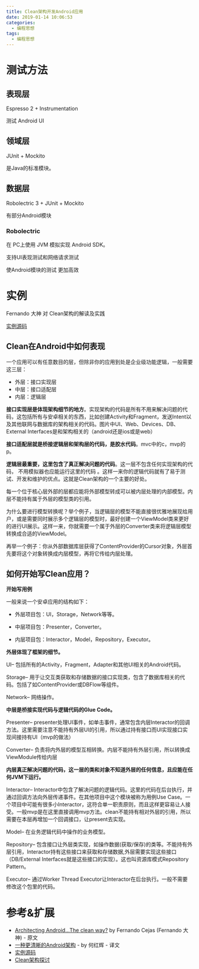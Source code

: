 ```yaml
---
title: Clean架构开发Android应用
date: 2019-01-14 10:06:53
categories:
  - 编程思想
tags:
  - 编程思想
---
```


# 测试方法

## 表现层

Espresso 2 + Instrumentation

测试 Android UI

## 领域层

JUnit + Mockito

是Java的标准模块。

## 数据层

Robolectric 3 + JUnit + Mockito

有部分Android模块

### Robolectric

在 PC上使用 JVM 模拟实现 Android SDK。

支持UI表现测试和网络请求测试

使Android模块的测试 更加高效

# 实例

Fernando 大神 对 Clean架构的解读及实践

[实例源码](https://github.com/android10/Android-CleanArchitecture)

## Clean在Android中如何表现 ##

一个应用可以有任意数目的层，但除非你的应用到处是企业级功能逻辑，一般需要这三层：

- 外层：接口实现层
- 中层：接口适配层
- 内层：逻辑层

**接口实现层是体现架构细节的地方**。实现架构的代码是所有不用来解决问题的代码，这包括所有与安卓相关的东西，比如创建Activity和Fragment，发送Intent以及其他联网与数据库的架构相关的代码。图片中UI、Web、Devices、DB、External Interfaces是和架构相关的（android还是ios或是web）

**接口适配层就是桥接逻辑层和架构层的代码，是胶水代码**。mvc中的c，mvp的p。

**逻辑层最重要，这里包含了真正解决问题的代码**。这一层不包含任何实现架构的代码， 不用模拟器也应能运行这里的代码 。这样一来你的逻辑代码就有了易于测试、开发和维护的优点。这就是Clean架构的一个主要的好处。

每一个位于核心层外部的层都应能将外部模型转成可以被内层处理的内部模型。内层不能持有属于外层的模型类的引用。

为什么要进行模型转换呢？举个例子，当逻辑层的模型不能直接很优雅地展现给用户，或是需要同时展示多个逻辑层的模型时，最好创建一个ViewModel类来更好的进行UI展示。这样一来，你就需要一个属于外层的Converter类来将逻辑层模型转换成合适的ViewModel。

再举一个例子：你从外部数据库层获得了ContentProvider的Cursor对象，外层首先要将这个对象转换成内层模型，再将它传给内层处理。

## 如何开始写Clean应用？ ##

**开始写用例**

一般来说一个安卓应用的结构如下：

- 外层项目包：UI，Storage，Network等等。

- 中层项目包：Presenter，Converter。

- 内层项目包：Interactor，Model，Repository，Executor。

**外层体现了框架的细节。**

UI– 包括所有的Activity，Fragment，Adapter和其他UI相关的Android代码。

Storage– 用于让交互类获取和存储数据的接口实现类，包含了数据库相关的代码。包括了如ContentProvider或DBFlow等组件。

Network– 网络操作。

**中层是桥接实现代码与逻辑代码的Glue Code。**

Presenter– presenter处理UI事件，如单击事件，通常包含内层Interactor的回调方法。这里需要注意不能持有外层UI的引用，所以通过持有接口而UI实现接口实现间接持有UI（mvp的做法）

Converter– 负责将内外层的模型互相转换。内层不能持有外层引用，所以转换成ViewModule传给内层

**内层真正解决问题的代码，这一层的类和对象不知道外层的任何信息，且应能在任何JVM下运行。**

Interactor– Interactor中包含了解决问题的逻辑代码。这里的代码在后台执行，并通过回调方法向外层传递事件。在其他项目中这个模块被称为用例Use Case。一个项目中可能有很多小Interactor，这符合单一职责原则，而且这样更容易让人接受。一般mvp是在这里直接调用mvp方法。clean不能持有相对外层的引用，所以需要在本层再增加一个回调接口，让present去实现。

Model– 在业务逻辑代码中操作的业务模型。

Repository– 包含接口让外层类实现，如操作数据(获取/保存)的类等。不能持有外层引用，Interactor持有这些接口来获取和存储数据,外层需要实现这些接口（DB/External Interfaces就是这些接口的实现）。这也叫资源库模式Repository Pattern。

Executor– 通过Worker Thread Executor让Interactor在后台执行。一般不需要修改这个包里的代码。

# 参考&扩展

- [Architecting Android...The clean way?](https://fernandocejas.com/2014/09/03/architecting-android-the-clean-way/) by Fernando Cejas (Fernando 大神) - 原文
- [一种更清晰的Android架构](https://zhuanlan.zhihu.com/p/20001838) - by 何红辉 - 译文
- [实例源码](https://github.com/android10/Android-CleanArchitecture)
- [Clean架构探讨](https://www.jianshu.com/p/66e749e19f0d)